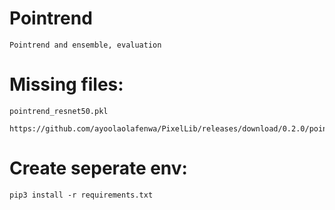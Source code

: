 # Pointrend
    Pointrend and ensemble, evaluation
    
    
# Missing files:

    pointrend_resnet50.pkl
       
    https://github.com/ayoolaolafenwa/PixelLib/releases/download/0.2.0/pointrend_resnet50.pkl
  
# Create seperate env:
  
    pip3 install -r requirements.txt
